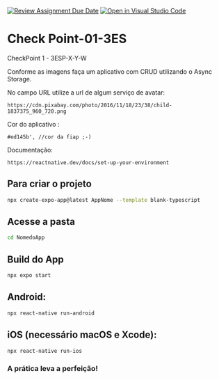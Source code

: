 [![Review Assignment Due Date](https://classroom.github.com/assets/deadline-readme-button-22041afd0340ce965d47ae6ef1cefeee28c7c493a6346c4f15d667ab976d596c.svg)](https://classroom.github.com/a/O1VBC7eu)
[![Open in Visual Studio Code](https://classroom.github.com/assets/open-in-vscode-2e0aaae1b6195c2367325f4f02e2d04e9abb55f0b24a779b69b11b9e10269abc.svg)](https://classroom.github.com/online_ide?assignment_repo_id=20242767&assignment_repo_type=AssignmentRepo)
# Check Point-01-3ES

CheckPoint 1 - 3ESP-X-Y-W

Conforme as imagens faça um aplicativo com CRUD utilizando o Async Storage.

No campo URL utilize a url de algum serviço de avatar:

```
https://cdn.pixabay.com/photo/2016/11/18/23/38/child-1837375_960_720.png
```

Cor do aplicativo : 

```
#ed145b', //cor da fiap ;-)
```



Documentação:

```
https://reactnative.dev/docs/set-up-your-environment

```

## Para criar o projeto

```sh
npx create-expo-app@latest AppNome --template blank-typescript
```

## Acesse a pasta

```sh
cd NomedoApp
```

## Build do App

```sh
npx expo start
```

## Android:

```sh
npx react-native run-android
```

## iOS (necessário macOS e Xcode):

```sh
npx react-native run-ios
```

### A prática leva a perfeição!
